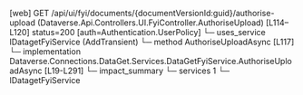 [web] GET /api/ui/fyi/documents/{documentVersionId:guid}/authorise-upload  (Dataverse.Api.Controllers.UI.FyiController.AuthoriseUpload)  [L114–L120] status=200 [auth=Authentication.UserPolicy]
  └─ uses_service IDatagetFyiService (AddTransient)
    └─ method AuthoriseUploadAsync [L117]
      └─ implementation Dataverse.Connections.DataGet.Services.DataGetFyiService.AuthoriseUploadAsync [L19-L291]
  └─ impact_summary
    └─ services 1
      └─ IDatagetFyiService

